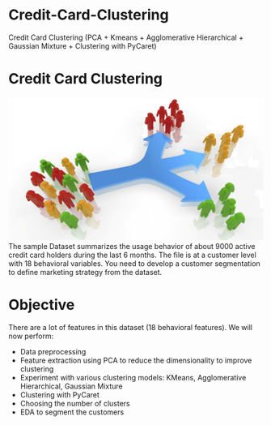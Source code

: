 # Credit-Card-Clustering
Credit Card Clustering (PCA + Kmeans + Agglomerative Hierarchical + Gaussian Mixture + Clustering with PyCaret)

# Credit Card Clustering

![Header](header_cc.png)
The sample Dataset summarizes the usage behavior of about 9000 active credit card holders during the last 6 months. The file is at a customer level with 18 behavioral variables. You need to develop a customer segmentation to define marketing strategy from the dataset.

# Objective

There are a lot of features in this dataset (18 behavioral features). We will now perform:

* Data preprocessing
* Feature extraction using PCA to reduce the dimensionality to improve clustering
* Experiment with various clustering models: KMeans, Agglomerative Hierarchical, Gaussian Mixture
* Clustering with PyCaret
* Choosing the number of clusters
* EDA to segment the customers
